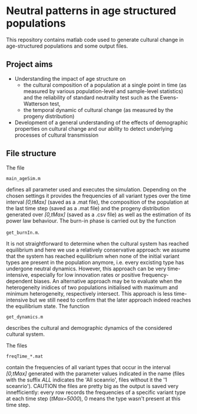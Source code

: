 # Neutral patterns in age structured populations

This repository contains matlab code used to generate cultural change in age-structured populations and some output files. 

## Project aims

* Understanding the impact of age structure on 
  * the cultural composition of a population at a single point in time (as measured by various population-level and sample-level statistics) and the reliability of standard neutrality test such as the Ewens-Watterson test,
  * the temporal dynamic of cultural change (as measured by the progeny distribution)
* Development of a general understanding of the effects of demographic properties on cultural change and our ability to detect underlying processes of cultural transmission  

## File structure

The file

`main_ageSim.m`

defines all parameter used and executes the simulation. Depending on the chosen settings it provides the frequencies of all variant types over the time interval _[0,tMax]_ (saved as a .mat file), the composition of the population at the last time step (saved as a .mat file) and the progeny distribution generated over _[0,tMax]_ (saved as a .csv file) as well as the estimation of its power law behaviour. The burn-in phase is carried out by the function

`get_burnIn.m`.

It is not straightforward to determine when the cultural system has reached equilibrium and here we use a relatively conservative approach: we assume that the system has reached equilibrium when none of the initial variant types are present in the population anymore, i.e. every excisting type has undergone neutral dynamics. However, this approach can be very time-intensive, especially for low innovation rates or positive frequency-dependent biases. An alternative approach may be to evaluate when the heterogeneity inidices of two populations initialised with maximum and minimum heterogeneity, respectively intersect. This approach is less time-intensive but we still need to confirm that the later approach indeed reaches the equilibrium state. The function 

`get_dynamics.m`

describes the cultural and demographic dynamics of the considered cultural system. 

The files 

`freqTime_*.mat` 

contain the frequencies of all variant types that occur in the interval _[0,tMax]_ generated with the parameter values indicated in the name (files with the suffix _ALL_ indicates the 'All sceanrio', files without it the '1 sceanrio'). CAUTION the files are pretty big as the output is saved very innefficiently: every row records the frequencies of a specific variant type at each time step (_tMax=5000_), 0 means the type wasn't present at this time step. 
